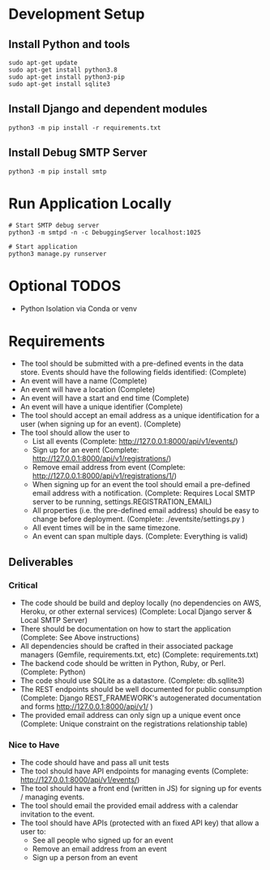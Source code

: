 # Development Setup
## Install Python and tools

```shell
sudo apt-get update
sudo apt-get install python3.8
sudo apt-get install python3-pip
sudo apt-get install sqlite3

```
## Install Django and dependent modules

```shell
python3 -m pip install -r requirements.txt
```

## Install Debug SMTP Server

```shell
python3 -m pip install smtp 
```

# Run Application Locally

```shell
# Start SMTP debug server
python3 -m smtpd -n -c DebuggingServer localhost:1025

# Start application
python3 manage.py runserver

```


# Optional TODOS
* Python Isolation via Conda or venv

# Requirements
* The tool should be submitted with a pre-defined events in the data store. Events should have
the following fields identified: 
(Complete)
* An event will have a name
(Complete)
* An event will have a location
(Complete)
* An event will have a start and end time
(Complete)
* An event will have a unique identifier
(Complete)
* The tool should accept an email address as a unique identification for a user (when signing
up for an event).
(Complete)
* The tool should allow the user to
   * List all events
(Complete: http://127.0.0.1:8000/api/v1/events/)
   * Sign up for an event
(Complete: http://127.0.0.1:8000/api/v1/registrations/)
   * Remove email address from event
(Complete: http://127.0.0.1:8000/api/v1/registrations/1/)
   * When signing up for an event the tool should email a pre-defined email address with a
notification.
(Complete: Requires Local SMTP server to be running, settings.REGISTRATION_EMAIL)
   * All properties (i.e. the pre-defined email address) should be easy to change before
deployment.
(Complete: ./eventsite/settings.py )
   * All event times will be in the same timezone.
   * An event can span multiple days. (Complete: Everything is valid)
## Deliverables
### Critical
* The code should be build and deploy locally (no dependencies on AWS, Heroku, or other
external services)
(Complete: Local Django server & Local SMTP Server)
* There should be documentation on how to start the application
(Complete: See Above instructions)
* All dependencies should be crafted in their associated package managers (Gemfile,
requirements.txt, etc)
(Complete: requirements.txt)
* The backend code should be written in Python, Ruby, or Perl.
(Complete: Python)
* The code should use SQLite as a datastore.
(Complete: db.sqllite3)
* The REST endpoints should be well documented for public consumption
(Complete: Django REST_FRAMEWORK's autogenerated documentation and forms http://127.0.0.1:8000/api/v1/ )
* The provided email address can only sign up a unique event once
(Complete: Unique constraint on the registrations relationship table)
### Nice to Have
* The code should have and pass all unit tests
* The tool should have API endpoints for managing events
(Complete: http://127.0.0.1:8000/api/v1/events/)
* The tool should have a front end (written in JS) for signing up for events / managing events.
* The tool should email the provided email address with a calendar invitation to the event.
* The tool should have APIs (protected with an fixed API key) that allow a user to:
   * See all people who signed up for an event
   * Remove an email address from an event
   * Sign up a person from an event
